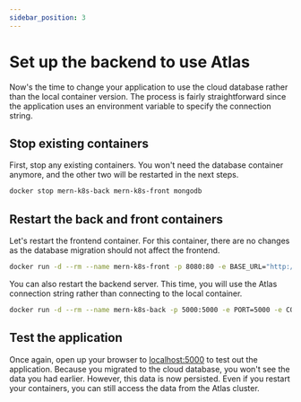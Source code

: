 ```yaml
---
sidebar_position: 3
---
```

# Set up the backend to use Atlas

Now's the time to change your application to use the cloud database rather than the local container version. The process is fairly straightforward since the application uses an environment variable to specify the connection string.

## Stop existing containers
First, stop any existing containers. You won't need the database container anymore, and the other two will be restarted in the next steps.

```bash
docker stop mern-k8s-back mern-k8s-front mongodb
```

## Restart the back and front containers
Let's restart the frontend container. For this container, there are no changes as the database migration should not affect the frontend.

```bash
docker run -d --rm --name mern-k8s-front -p 8080:80 -e BASE_URL="http://localhost:5000" $DOCKER_HUB_USERNAME/mern-k8s-front
```

You can also restart the backend server. This time, you will use the Atlas connection string rather than connecting to the local container.

```bash
docker run -d --rm --name mern-k8s-back -p 5000:5000 -e PORT=5000 -e CONN_STR=$ATLAS_CONNECTION_STRING --network mern-k8s $DOCKER_HUB_USERNAME/mern-k8s-back
```

## Test the application
Once again, open up your browser to [localhost:5000](http://localhost:5000) to test out the application. Because you migrated to the cloud database, you won't see the data you had earlier. However, this data is now persisted. Even if you restart your containers, you can still access the data from the Atlas cluster.